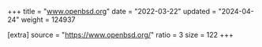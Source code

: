 +++
title = "www.openbsd.org"
date = "2022-03-22"
updated = "2024-04-24"
weight = 124937

[extra]
source = "https://www.openbsd.org/"
ratio = 3
size = 122
+++

